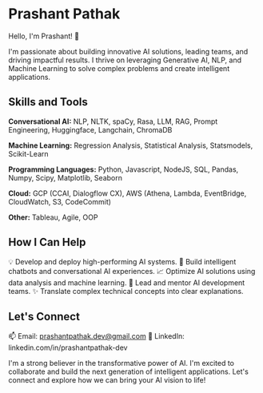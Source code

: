 # Prashant Pathak

Hello, I'm Prashant! 👋

I'm passionate about building innovative AI solutions, leading teams, and driving impactful results. I thrive on leveraging Generative AI, NLP, and Machine Learning to solve complex problems and create intelligent applications.

## Skills and Tools

**Conversational AI:** NLP, NLTK, spaCy, Rasa, LLM, RAG, Prompt Engineering, Huggingface, Langchain, ChromaDB

**Machine Learning:** Regression Analysis, Statistical Analysis, Statsmodels, Scikit-Learn

**Programming Languages:** Python, Javascript, NodeJS, SQL, Pandas, Numpy, Scipy, Matplotlib, Seaborn

**Cloud:** GCP (CCAI, Dialogflow CX), AWS (Athena, Lambda, EventBridge, CloudWatch, S3, CodeCommit)

**Other:** Tableau, Agile, OOP

## How I Can Help

💡 Develop and deploy high-performing AI systems.
🤖 Build intelligent chatbots and conversational AI experiences.
📈 Optimize AI solutions using data analysis and machine learning.
🚀 Lead and mentor AI development teams.
✨ Translate complex technical concepts into clear explanations.

## Let's Connect

📫 Email: prashantpathak.dev@gmail.com
💼 LinkedIn: linkedin.com/in/prashantpathak-dev

I'm a strong believer in the transformative power of AI.  I'm excited to collaborate and build the next generation of intelligent applications.  Let's connect and explore how we can bring your AI vision to life!
